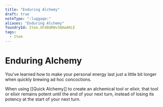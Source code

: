 ```yaml
---
title: "Enduring Alchemy"
draft: true
noteType: ":luggage:"
aliases: "Enduring Alchemy"
foundryId: Item.XFd8QRWv3QHwAKLE
tags:
  - Item
---
```


# Enduring Alchemy

You've learned how to make your personal energy last just a little bit longer when quickly brewing ad hoc concoctions.

When using [[Quick Alchemy]] to create an alchemical tool or elixir, that tool or elixir remains potent until the end of your next turn, instead of losing its potency at the start of your next turn.
